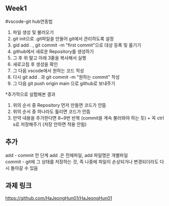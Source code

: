 ## Week1

#vscode-git hub연동법

1. 파일 생성 및 불러오기
2. git init으로 .git파일을 만들어 git에서 관리하도록 설정
3. gid add . , git commit -m "first commit"으로 대상 등록 및 옮기기
4. github에서 새로운 Repository를 생성하기
5. 그 후 위 말고 아래 3줄을 복사해서 실행
6. 새로고침 후 생성을 확인
7. 그 다음 vscode에서 원하는 코드 작성 
8. 다시 git add . 과 git commit -m "원하는 commit" 작성
9. 그 다음 git push origin main 으로 github로 보내주기


*추가적으로 실험해본 결과
1. 위의 순서 중 Repository 먼저 만들면 코드가 안뜸
2. 위의 순서 중 하나라도 틀리면 코드가 안뜸
3. 만약 내용을 추가한다면 8~9번 반복 (commit을 계속 불러와야 하는 듯) + 꼭 ctrl s로 저장해주기 (저장 안하면 적용 안됨)

## 추가
add - commit 전 단계 add .은 전체파일, add 파일명은 개별파일 <br/>
commit - git에 그 상태를 저장하는 것, 즉 나중에 파일이 손상되거나 변경되더라도 다시 돌아갈 수 있음

## 과제 링크
https://github.com/HaJeongHun01/HaJeongHun01